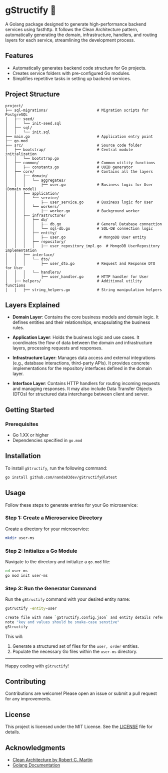 # gStructify 🚀

A Golang package designed to generate high-performance backend services using fasthttp. It follows the Clean Architecture pattern, automatically generating the domain, infrastructure, handlers, and routing layers for each service, streamlining the development process.

## Features
- Automatically generates backend code structure for Go projects.
- Creates service folders with pre-configured Go modules.
- Simplifies repetitive tasks in setting up backend services.

## Project Structure

```
project/
├── sql-migrations/                      # Migration scripts for PostgreSQL
│   ├── seed/     
│   │   └── init-seed.sql   
│   ├── sql/     
│   │   └── init.sql
├── main.go                              # Application entry point
├── go.mod
├── src/                                 # Source code folder
│   ├── bootstrap/                       # Central module initialization
│   │   └── bootstrap.go               
│   ├── common/                          # Common utility functions
│   │   ├── constants.go                 # UUID generator
│   ├── core/                            # Contains all the layers
│   │   ├── domain/
│   │   │   └── aggregates/
│   │   │       ├── user.go              # Business logic for User (Domain model)
│   │   ├── application/
│   │   │   └── service/
│   │   │       ├── user_service.go      # Business logic for User
│   │   │   └── workers/
│   │   │       ├── worker.go            # Background worker
│   │   ├── infrastructure/
│   │   │   ├── db/
│   │   │   │   ├── db.go                # General Database connection
│   │   │   │   └── sql-db.go            # SQL-DB connection logic
│   │   │   ├── entity/
│   │   │   │   ├── user.go               # MongoDB User entity
│   │   │   ├── repository/
│   │   │   │   ├── user_repository_impl.go  # MongoDB UserRepository implementation
│   │   ├── interface/
│   │   │   └── dto/
│   │   │       ├── user_dto.go          # Request and Response DTO for User
│   │   │   └── handlers/
│   │   │       ├── user_handler.go      # HTTP handler for User
│   ├── helpers/                         # Additional utility functions 
│   │   ├── string_helpers.go            # String manipulation helpers

```

## Layers Explained

- **Domain Layer**: Contains the core business models and domain logic. It defines entities and their relationships, encapsulating the business rules.

- **Application Layer**: Holds the business logic and use cases. It coordinates the flow of data between the domain and infrastructure layers, processing requests and responses.

- **Infrastructure Layer**: Manages data access and external integrations (e.g., database interactions, third-party APIs). It provides concrete implementations for the repository interfaces defined in the domain layer.

- **Interface Layer**: Contains HTTP handlers for routing incoming requests and managing responses. It may also include Data Transfer Objects (DTOs) for structured data interchange between client and server.

## Getting Started

### Prerequisites

- Go 1.XX or higher
- Dependencies specified in `go.mod`

## Installation

To install `gStructify`, run the following command:

```bash
go install github.com/nanda03dev/gStructify@latest
```

## Usage

Follow these steps to generate entries for your Go microservice:

### Step 1: Create a Microservice Directory
Create a directory for your microservice:
```bash
mkdir user-ms
```

### Step 2: Initialize a Go Module
Navigate to the directory and initialize a `go.mod` file:
```bash
cd user-ms
go mod init user-ms
```

### Step 3: Run the Generator Command
Run the `gStructify` command with your desired entity name:
```bash
gStructify -entity=user

create file with name `gStructify.config.json` and entity details refer sample config file below
note "key and values should be snake-case senstive"
gStructify 
```

This will:
1. Generate a structured set of files for the `user, order` entities.
2. Populate the necessary Go files within the `user-ms` directory.

---

Happy coding with `gStructify`!

## Contributing

Contributions are welcome! Please open an issue or submit a pull request for any improvements.

## License

This project is licensed under the MIT License. See the [LICENSE](LICENSE) file for details.

## Acknowledgments

- [Clean Architecture by Robert C. Martin](https://www.oreilly.com/library/view/clean-architecture-a/9780134494166/)
- [Golang Documentation](https://golang.org/doc/)
```